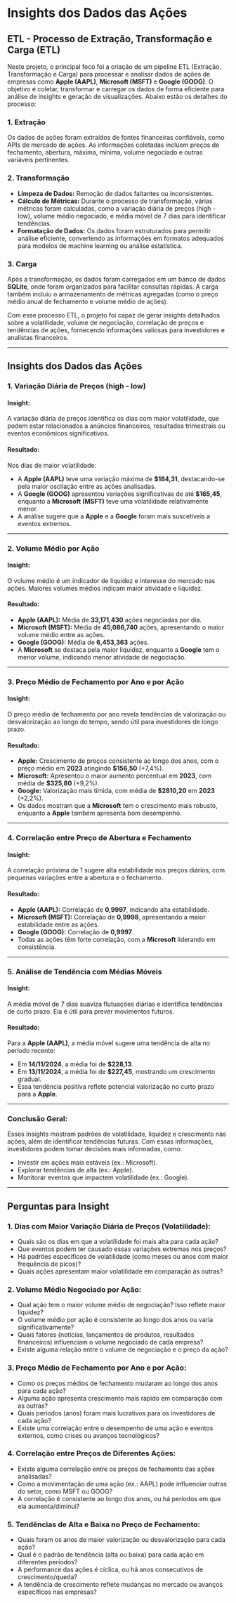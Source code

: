 # **Insights dos Dados das Ações**

## **ETL - Processo de Extração, Transformação e Carga (ETL)**

Neste projeto, o principal foco foi a criação de um pipeline ETL (Extração, Transformação e Carga) para processar e analisar dados de ações de empresas como **Apple (AAPL)**, **Microsoft (MSFT)** e **Google (GOOG)**. O objetivo é coletar, transformar e carregar os dados de forma eficiente para análise de insights e geração de visualizações. Abaixo estão os detalhes do processo:

### **1. Extração**
Os dados de ações foram extraídos de fontes financeiras confiáveis, como APIs de mercado de ações. As informações coletadas incluem preços de fechamento, abertura, máxima, mínima, volume negociado e outras variáveis pertinentes.

### **2. Transformação**
- **Limpeza de Dados:** Remoção de dados faltantes ou inconsistentes.
- **Cálculo de Métricas:** Durante o processo de transformação, várias métricas foram calculadas, como a variação diária de preços (high - low), volume médio negociado, e média móvel de 7 dias para identificar tendências.
- **Formatação de Dados:** Os dados foram estruturados para permitir análise eficiente, convertendo as informações em formatos adequados para modelos de machine learning ou análise estatística.

### **3. Carga**
Após a transformação, os dados foram carregados em um banco de dados **SQLite**, onde foram organizados para facilitar consultas rápidas. A carga também incluiu o armazenamento de métricas agregadas (como o preço médio anual de fechamento e volume médio de ações).

Com esse processo ETL, o projeto foi capaz de gerar insights detalhados sobre a volatilidade, volume de negociação, correlação de preços e tendências de ações, fornecendo informações valiosas para investidores e analistas financeiros.

---

## **Insights dos Dados das Ações**

### **1. Variação Diária de Preços (high - low)**
#### **Insight:**
A variação diária de preços identifica os dias com maior volatilidade, que podem estar relacionados a anúncios financeiros, resultados trimestrais ou eventos econômicos significativos.

#### **Resultado:**
Nos dias de maior volatilidade:
- A **Apple (AAPL)** teve uma variação máxima de **$184,31**, destacando-se pela maior oscilação entre as ações analisadas.
- A **Google (GOOG)** apresentou variações significativas de até **$165,45**, enquanto a **Microsoft (MSFT)** teve uma volatilidade relativamente menor.
- A análise sugere que a **Apple** e a **Google** foram mais suscetíveis a eventos extremos.

---

### **2. Volume Médio por Ação**
#### **Insight:**
O volume médio é um indicador de liquidez e interesse do mercado nas ações. Maiores volumes médios indicam maior atividade e liquidez.

#### **Resultado:**
- **Apple (AAPL):** Média de **33,171,430** ações negociadas por dia.
- **Microsoft (MSFT):** Média de **45,086,740** ações, apresentando o maior volume médio entre as ações.
- **Google (GOOG):** Média de **6,453,363** ações.
- A **Microsoft** se destaca pela maior liquidez, enquanto a **Google** tem o menor volume, indicando menor atividade de negociação.

---

### **3. Preço Médio de Fechamento por Ano e por Ação**
#### **Insight:**
O preço médio de fechamento por ano revela tendências de valorização ou desvalorização ao longo do tempo, sendo útil para investidores de longo prazo.

#### **Resultado:**
- **Apple:** Crescimento de preços consistente ao longo dos anos, com o preço médio em **2023** atingindo **$156,50** (+7,4%).
- **Microsoft:** Apresentou o maior aumento percentual em **2023**, com média de **$325,80** (+9,2%).
- **Google:** Valorização mais tímida, com média de **$2810,20** em **2023** (+2,2%).
- Os dados mostram que a **Microsoft** tem o crescimento mais robusto, enquanto a **Apple** também apresenta bom desempenho.

---

### **4. Correlação entre Preço de Abertura e Fechamento**
#### **Insight:**
A correlação próxima de 1 sugere alta estabilidade nos preços diários, com pequenas variações entre a abertura e o fechamento.

#### **Resultado:**
- **Apple (AAPL):** Correlação de **0,9997**, indicando alta estabilidade.
- **Microsoft (MSFT):** Correlação de **0,9998**, apresentando a maior estabilidade entre as ações.
- **Google (GOOG):** Correlação de **0,9997**.
- Todas as ações têm forte correlação, com a **Microsoft** liderando em consistência.

---

### **5. Análise de Tendência com Médias Móveis**
#### **Insight:**
A média móvel de 7 dias suaviza flutuações diárias e identifica tendências de curto prazo. Ela é útil para prever movimentos futuros.

#### **Resultado:**
Para a **Apple (AAPL)**, a média móvel sugere uma tendência de alta no período recente:
- Em **14/11/2024**, a média foi de **$228,13**.
- Em **13/11/2024**, a média foi de **$227,45**, mostrando um crescimento gradual.
- Essa tendência positiva reflete potencial valorização no curto prazo para a **Apple**.

---

### **Conclusão Geral:**
Esses insights mostram padrões de volatilidade, liquidez e crescimento nas ações, além de identificar tendências futuras. Com essas informações, investidores podem tomar decisões mais informadas, como:
- Investir em ações mais estáveis (ex.: Microsoft).
- Explorar tendências de alta (ex.: Apple).
- Monitorar eventos que impactem volatilidade (ex.: Google).

---

## **Perguntas para Insight**

### **1. Dias com Maior Variação Diária de Preços (Volatilidade):**
- Quais são os dias em que a volatilidade foi mais alta para cada ação?
- Que eventos podem ter causado essas variações extremas nos preços?
- Há padrões específicos de volatilidade (como meses ou anos com maior frequência de picos)?
- Quais ações apresentam maior volatilidade em comparação às outras?

### **2. Volume Médio Negociado por Ação:**
- Qual ação tem o maior volume médio de negociação? Isso reflete maior liquidez?
- O volume médio por ação é consistente ao longo dos anos ou varia significativamente?
- Quais fatores (notícias, lançamentos de produtos, resultados financeiros) influenciam o volume negociado de cada empresa?
- Existe alguma relação entre o volume de negociação e o preço da ação?

### **3. Preço Médio de Fechamento por Ano e por Ação:**
- Como os preços médios de fechamento mudaram ao longo dos anos para cada ação?
- Alguma ação apresenta crescimento mais rápido em comparação com as outras?
- Quais períodos (anos) foram mais lucrativos para os investidores de cada ação?
- Existe uma correlação entre o desempenho de uma ação e eventos externos, como crises ou avanços tecnológicos?

### **4. Correlação entre Preços de Diferentes Ações:**
- Existe alguma correlação entre os preços de fechamento das ações analisadas?
- Como a movimentação de uma ação (ex.: AAPL) pode influenciar outras do setor, como MSFT ou GOOG?
- A correlação é consistente ao longo dos anos, ou há períodos em que ela aumenta/diminui?

### **5. Tendências de Alta e Baixa no Preço de Fechamento:**
- Quais foram os anos de maior valorização ou desvalorização para cada ação?
- Qual é o padrão de tendência (alta ou baixa) para cada ação em diferentes períodos?
- A performance das ações é cíclica, ou há anos consecutivos de crescimento/queda?
- A tendência de crescimento reflete mudanças no mercado ou avanços específicos nas empresas?

